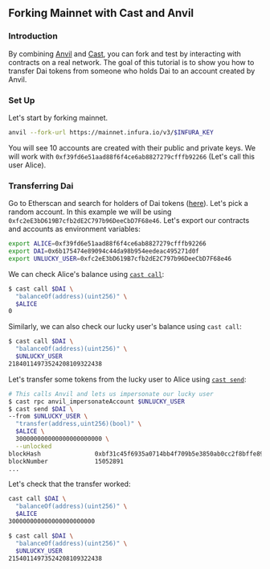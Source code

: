 ## Forking Mainnet with Cast and Anvil

### Introduction

By combining [Anvil][anvil] and [Cast][cast], you can fork and test by interacting with contracts on a real network. The goal of this tutorial is to show you how to transfer Dai tokens from someone who holds Dai to an account created by Anvil.

### Set Up

Let's start by forking mainnet.

```sh
anvil --fork-url https://mainnet.infura.io/v3/$INFURA_KEY
```

You will see 10 accounts are created with their public and private keys. We will work with `0xf39fd6e51aad88f6f4ce6ab8827279cfffb92266` (Let's call this user Alice).

### Transferring Dai

Go to Etherscan and search for holders of Dai tokens ([here](https://etherscan.io/token/0x6b175474e89094c44da98b954eedeac495271d0f#balances)). Let's pick a random account. In this example we will be using `0xfc2eE3bD619B7cfb2dE2C797b96DeeCbD7F68e46`. Let's export our contracts and accounts as environment variables:

```sh
export ALICE=0xf39fd6e51aad88f6f4ce6ab8827279cfffb92266
export DAI=0x6b175474e89094c44da98b954eedeac495271d0f
export UNLUCKY_USER=0xfc2eE3bD619B7cfb2dE2C797b96DeeCbD7F68e46
```

We can check Alice's balance using [`cast call`][cast-call]:

```sh
$ cast call $DAI \
  "balanceOf(address)(uint256)" \
  $ALICE
0
```

Similarly, we can also check our lucky user's balance using `cast call`:

```sh
$ cast call $DAI \
  "balanceOf(address)(uint256)" \
  $UNLUCKY_USER
21840114973524208109322438
```

Let's transfer some tokens from the lucky user to Alice using [`cast send`][cast-send]:

```sh
# This calls Anvil and lets us impersonate our lucky user
$ cast rpc anvil_impersonateAccount $UNLUCKY_USER
$ cast send $DAI \
--from $UNLUCKY_USER \
  "transfer(address,uint256)(bool)" \
  $ALICE \
  300000000000000000000000 \
  --unlocked
blockHash               0xbf31c45f6935a0714bb4f709b5e3850ab0cc2f8bffe895fefb653d154e0aa062
blockNumber             15052891
...
```

Let's check that the transfer worked:

```sh
cast call $DAI \
  "balanceOf(address)(uint256)" \
  $ALICE
300000000000000000000000

$ cast call $DAI \
  "balanceOf(address)(uint256)" \
  $UNLUCKY_USER
21540114973524208109322438
```

[anvil]: ../reference/anvil/
[cast]: ../reference/cast/
[cast-call]: ../reference/cast/cast-call.md
[cast-send]: ../reference/cast/cast-send.md

